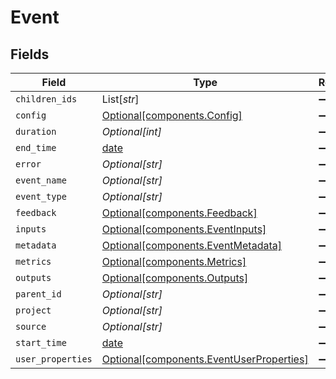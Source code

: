 # Event


## Fields

| Field                                                                                      | Type                                                                                       | Required                                                                                   | Description                                                                                |
| ------------------------------------------------------------------------------------------ | ------------------------------------------------------------------------------------------ | ------------------------------------------------------------------------------------------ | ------------------------------------------------------------------------------------------ |
| `children_ids`                                                                             | List[*str*]                                                                                | :heavy_minus_sign:                                                                         | N/A                                                                                        |
| `config`                                                                                   | [Optional[components.Config]](../../models/components/config.md)                           | :heavy_minus_sign:                                                                         | N/A                                                                                        |
| `duration`                                                                                 | *Optional[int]*                                                                            | :heavy_minus_sign:                                                                         | N/A                                                                                        |
| `end_time`                                                                                 | [date](https://docs.python.org/3/library/datetime.html#date-objects)                       | :heavy_minus_sign:                                                                         | N/A                                                                                        |
| `error`                                                                                    | *Optional[str]*                                                                            | :heavy_minus_sign:                                                                         | N/A                                                                                        |
| `event_name`                                                                               | *Optional[str]*                                                                            | :heavy_minus_sign:                                                                         | N/A                                                                                        |
| `event_type`                                                                               | *Optional[str]*                                                                            | :heavy_minus_sign:                                                                         | N/A                                                                                        |
| `feedback`                                                                                 | [Optional[components.Feedback]](../../models/components/feedback.md)                       | :heavy_minus_sign:                                                                         | N/A                                                                                        |
| `inputs`                                                                                   | [Optional[components.EventInputs]](../../models/components/eventinputs.md)                 | :heavy_minus_sign:                                                                         | N/A                                                                                        |
| `metadata`                                                                                 | [Optional[components.EventMetadata]](../../models/components/eventmetadata.md)             | :heavy_minus_sign:                                                                         | N/A                                                                                        |
| `metrics`                                                                                  | [Optional[components.Metrics]](../../models/components/metrics.md)                         | :heavy_minus_sign:                                                                         | N/A                                                                                        |
| `outputs`                                                                                  | [Optional[components.Outputs]](../../models/components/outputs.md)                         | :heavy_minus_sign:                                                                         | N/A                                                                                        |
| `parent_id`                                                                                | *Optional[str]*                                                                            | :heavy_minus_sign:                                                                         | N/A                                                                                        |
| `project`                                                                                  | *Optional[str]*                                                                            | :heavy_minus_sign:                                                                         | N/A                                                                                        |
| `source`                                                                                   | *Optional[str]*                                                                            | :heavy_minus_sign:                                                                         | N/A                                                                                        |
| `start_time`                                                                               | [date](https://docs.python.org/3/library/datetime.html#date-objects)                       | :heavy_minus_sign:                                                                         | N/A                                                                                        |
| `user_properties`                                                                          | [Optional[components.EventUserProperties]](../../models/components/eventuserproperties.md) | :heavy_minus_sign:                                                                         | N/A                                                                                        |